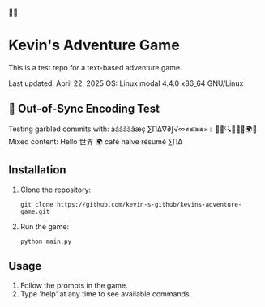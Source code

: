 🌈🌈
# Kevin's Adventure Game

This is a test repo for a text-based adventure game.

Last updated: April 22, 2025
OS: Linux modal 4.4.0 x86_64 GNU/Linux

## 🔧 Out-of-Sync Encoding Test
Testing garbled commits with: àáâãäåæç ∑∏∆∇∂∫√∞≠≤≥±×÷ 🔧🐛🔍🚀🎉✨🌍🌈
Mixed content: Hello 世界 🌍 café naïve résumé ∑∏∆

## Installation

1. Clone the repository:
   ```
   git clone https://github.com/kevin-s-github/kevins-adventure-game.git
   ```

2. Run the game:
   ```
   python main.py
   ```

## Usage

1. Follow the prompts in the game.
2. Type 'help' at any time to see available commands.
